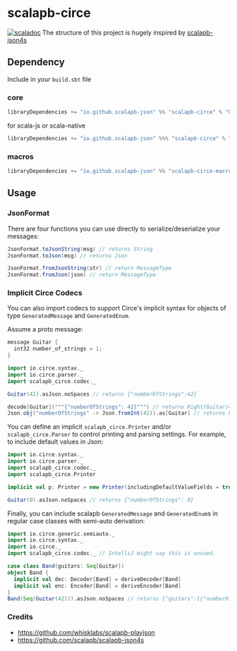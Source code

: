 # scalapb-circe
[![scaladoc](https://javadoc.io/badge2/io.github.scalapb-json/scalapb-circe_3/javadoc.svg)](https://javadoc.io/doc/io.github.scalapb-json/scalapb-circe_3)
The structure of this project is hugely inspired by [scalapb-json4s](https://github.com/scalapb/scalapb-json4s)

## Dependency

Include in your `build.sbt` file

### core

```scala
libraryDependencies += "io.github.scalapb-json" %% "scalapb-circe" % "0.16.0"
```

for scala-js or scala-native

```scala
libraryDependencies += "io.github.scalapb-json" %%% "scalapb-circe" % "0.16.0"
```

### macros

```scala
libraryDependencies += "io.github.scalapb-json" %% "scalapb-circe-macros" % "0.16.0"
```

## Usage

### JsonFormat

There are four functions you can use directly to serialize/deserialize your messages:

```scala
JsonFormat.toJsonString(msg) // returns String
JsonFormat.toJson(msg) // returns Json

JsonFormat.fromJsonString(str) // return MessageType
JsonFormat.fromJson(json) // return MessageType
```

### Implicit Circe Codecs

You can also import codecs to support Circe's implicit syntax for objects of type `GeneratedMessage` and `GeneratedEnum`.

Assume a proto message:

```scala
message Guitar {
  int32 number_of_strings = 1;
}
```

```scala
import io.circe.syntax._
import io.circe.parser._
import scalapb_circe.codec._

Guitar(42).asJson.noSpaces // returns {"numberOfStrings":42}

decode[Guitar]("""{"numberOfStrings": 42}""") // returns Right(Guitar(42))
Json.obj("numberOfStrings" -> Json.fromInt(42)).as[Guitar] // returns Right(Guitar(42))
```

You can define an implicit `scalapb_circe.Printer` and/or `scalapb_circe.Parser` to control printing and parsing settings. 
For example, to include default values in Json:

```scala
import io.circe.syntax._
import io.circe.parser._
import scalapb_circe.codec._
import scalapb_circe.Printer

implicit val p: Printer = new Printer(includingDefaultValueFields = true)

Guitar(0).asJson.noSpaces // returns {"numberOfStrings": 0}
```

Finally, you can include scalapb `GeneratedMessage` and `GeneratedEnum`s in regular case classes with semi-auto derivation:

```scala
import io.circe.generic.semiauto._
import io.circe.syntax._
import io.circe._
import scalapb_circe.codec._ // IntelliJ might say this is unused.

case class Band(guitars: Seq[Guitar])
object Band {
  implicit val dec: Decoder[Band] = deriveDecoder[Band]
  implicit val enc: Encoder[Band] = deriveEncoder[Band]
}
Band(Seq(Guitar(42))).asJson.noSpaces // returns {"guitars":[{"numberOfStrings":42}]}
```


### Credits

- https://github.com/whisklabs/scalapb-playjson
- https://github.com/scalapb/scalapb-json4s
